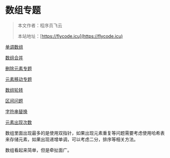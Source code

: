# 数组专题

> 本文作者：程序员飞云
>
> 本站地址：[https://flycode.icu](https://flycode.icu)


[单调数组](单调数组.md)

[数组合并](数组合并.md)

[删除元素专题](删除元素专题.md)

[元素移动专题](元素移动专题.md)

[数组轮转](数组轮转.md)

[区间问题](区间问题.md)

[字符串替换](字符串替换.md)

[元素出现次数](元素出现次数专题.md)


数组里面出现最多的是使用双指针，如果出现元素重复等问题需要考虑使用哈希表来存储元素，如果出现递增单调，可以考虑二分，排序等相关方法。

数组看起来简单，但是牵扯面广。
